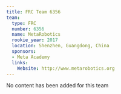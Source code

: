 ```yaml
---
title: FRC Team 6356
team:
  type: FRC
  number: 6356
  name: MetaRobotics
  rookie_year: 2017
  location: Shenzhen, Guangdong, China
  sponsors:
  - Meta Academy
  links:
    Website: http://www.metarobotics.org
---
```


No content has been added for this team